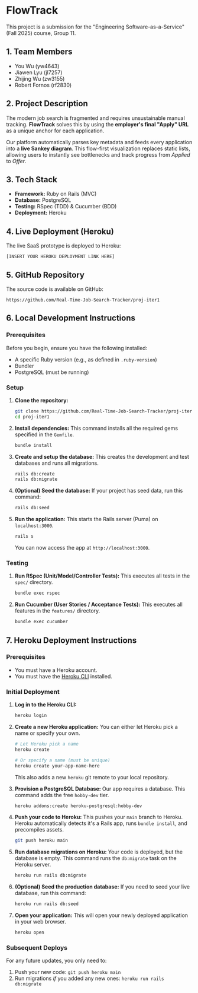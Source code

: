 # FlowTrack

This project is a submission for the "Engineering Software-as-a-Service" (Fall 2025) course, Group 11.

## 1\. Team Members

  * You Wu (yw4643)
  * Jiawen Lyu (jl7257)
  * Zhijing Wu (zw3155)
  * Robert Fornos (rf2830)

## 2\. Project Description

The modern job search is fragmented and requires unsustainable manual tracking. **FlowTrack** solves this by using the **employer's final "Apply" URL** as a unique anchor for each application.

Our platform automatically parses key metadata and feeds every application into a **live Sankey diagram**. This flow-first visualization replaces static lists, allowing users to instantly see bottlenecks and track progress from *Applied* to *Offer*.

## 3\. Tech Stack

  * **Framework:** Ruby on Rails (MVC)
  * **Database:** PostgreSQL
  * **Testing:** RSpec (TDD) & Cucumber (BDD)
  * **Deployment:** Heroku

## 4\. Live Deployment (Heroku)

The live SaaS prototype is deployed to Heroku:

`[INSERT YOUR HEROKU DEPLOYMENT LINK HERE]`

## 5\. GitHub Repository

The source code is available on GitHub:

`https://github.com/Real-Time-Job-Search-Tracker/proj-iter1`

## 6\. Local Development Instructions

### Prerequisites

Before you begin, ensure you have the following installed:

  * A specific Ruby version (e.g., as defined in `.ruby-version`)
  * Bundler
  * PostgreSQL (must be running)

### Setup

1.  **Clone the repository:**

    ```bash
    git clone https://github.com/Real-Time-Job-Search-Tracker/proj-iter1.git
    cd proj-iter1
    ```

2.  **Install dependencies:**
    This command installs all the required gems specified in the `Gemfile`.

    ```bash
    bundle install
    ```

3.  **Create and setup the database:**
    This creates the development and test databases and runs all migrations.

    ```bash
    rails db:create
    rails db:migrate
    ```

4.  **(Optional) Seed the database:**
    If your project has seed data, run this command:

    ```bash
    rails db:seed
    ```

5.  **Run the application:**
    This starts the Rails server (Puma) on `localhost:3000`.

    ```bash
    rails s
    ```

    You can now access the app at `http://localhost:3000`.

### Testing

1.  **Run RSpec (Unit/Model/Controller Tests):**
    This executes all tests in the `spec/` directory.

    ```bash
    bundle exec rspec
    ```

2.  **Run Cucumber (User Stories / Acceptance Tests):**
    This executes all features in the `features/` directory.

    ```bash
    bundle exec cucumber
    ```

## 7\. Heroku Deployment Instructions

### Prerequisites

  * You must have a Heroku account.
  * You must have the [Heroku CLI](https://devcenter.heroku.com/articles/heroku-cli) installed.

### Initial Deployment

1.  **Log in to the Heroku CLI:**

    ```bash
    heroku login
    ```

2.  **Create a new Heroku application:**
    You can either let Heroku pick a name or specify your own.

    ```bash
    # Let Heroku pick a name
    heroku create

    # Or specify a name (must be unique)
    heroku create your-app-name-here
    ```

    This also adds a new `heroku` git remote to your local repository.

3.  **Provision a PostgreSQL Database:**
    Our app requires a database. This command adds the free `hobby-dev` tier.

    ```bash
    heroku addons:create heroku-postgresql:hobby-dev
    ```

4.  **Push your code to Heroku:**
    This pushes your `main` branch to Heroku. Heroku automatically detects it's a Rails app, runs `bundle install`, and precompiles assets.

    ```bash
    git push heroku main
    ```

5.  **Run database migrations on Heroku:**
    Your code is deployed, but the database is empty. This command runs the `db:migrate` task on the Heroku server.

    ```bash
    heroku run rails db:migrate
    ```

6.  **(Optional) Seed the production database:**
    If you need to seed your live database, run this command:

    ```bash
    heroku run rails db:seed
    ```

7.  **Open your application:**
    This will open your newly deployed application in your web browser.

    ```bash
    heroku open
    ```

### Subsequent Deploys

For any future updates, you only need to:

1.  Push your new code: `git push heroku main`
2.  Run migrations *if* you added any new ones: `heroku run rails db:migrate`

